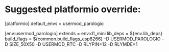 # Suggested platformio override:

[platformio]
default_envs = usermod_parologio

[env:usermod_parologio]
extends = env:d1_mini
lib_deps = ${env.lib_deps}
build_flags = 
   ${common.build_flags_esp8266} 
   -D USERMOD_PAROLOGIO -D SIZE_50X50
   -D USERMOD_RTC
   -D RLYPIN=12
   -D RLYMDE=1
